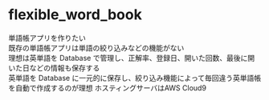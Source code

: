 # flexible_word_book

単語帳アプリを作りたい  
既存の単語帳アプリは単語の絞り込みなどの機能がない  
理想は英単語を Database で管理し、正解率、登録日、開いた回数、最後に開いた日などの情報も保存する  
英単語を Database に一元的に保存し、絞り込み機能によって毎回違う英単語帳を自動で作成するのが理想
ホスティングサーバはAWS Cloud9
